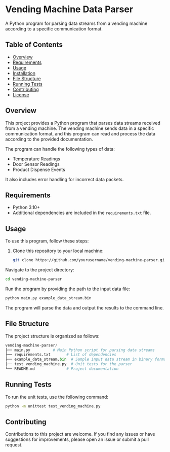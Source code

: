 # Vending Machine Data Parser

A Python program for parsing data streams from a vending machine according to a specific communication format.

## Table of Contents

- [Overview](#overview)
- [Requirements](#requirements)
- [Usage](#usage)
- [Installation](#installation)
- [File Structure](#file-structure)
- [Running Tests](#running-tests)
- [Contributing](#contributing)
- [License](#license)

## Overview

This project provides a Python program that parses data streams received from a vending machine. The vending machine sends data in a specific communication format, and this program can read and process the data according to the provided documentation.

The program can handle the following types of data:

- Temperature Readings
- Door Sensor Readings
- Product Dispense Events

It also includes error handling for incorrect data packets.

## Requirements

- Python 3.10+
- Additional dependencies are included in the `requirements.txt` file.

## Usage

To use this program, follow these steps:

1. Clone this repository to your local machine:

   ```bash
   git clone https://github.com/yourusername/vending-machine-parser.git

Navigate to the project directory:

```bash
cd vending-machine-parser
```

Run the program by providing the path to the input data file:

```bash
python main.py example_data_stream.bin
```

The program will parse the data and output the results to the command line.

## File Structure
The project structure is organized as follows:

```python
vending-machine-parser/
├── main.py          # Main Python script for parsing data streams
├── requirements.txt       # List of dependencies
├── example_data_stream.bin  # Sample input data stream in binary format
├── test_vending_machine.py  # Unit tests for the parser
└── README.md              # Project documentation
```
## Running Tests
To run the unit tests, use the following command:

```bash
python -m unittest test_vending_machine.py
```

## Contributing
Contributions to this project are welcome. If you find any issues or have suggestions for improvements, please open an issue or submit a pull request.